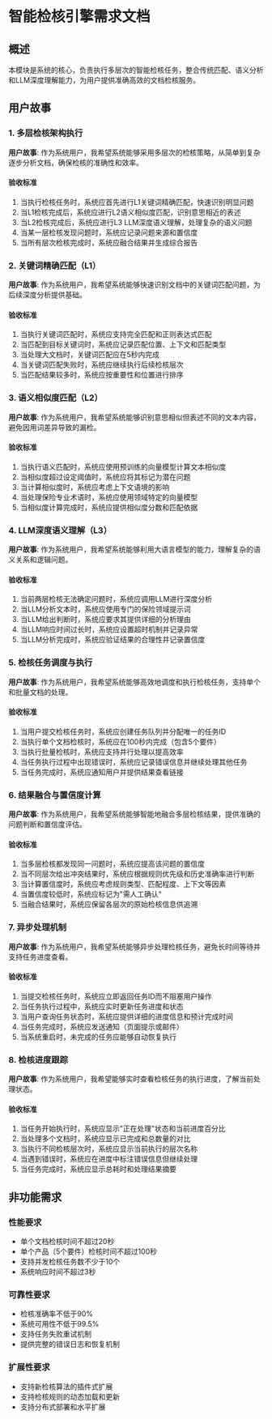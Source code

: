 # 智能检核引擎需求文档

## 概述

本模块是系统的核心，负责执行多层次的智能检核任务，整合传统匹配、语义分析和LLM深度理解能力，为用户提供准确高效的文档检核服务。

## 用户故事

### 1. 多层检核架构执行

**用户故事**: 作为系统用户，我希望系统能够采用多层次的检核策略，从简单到复杂逐步分析文档，确保检核的准确性和效率。

#### 验收标准
1. 当执行检核任务时，系统应首先进行L1关键词精确匹配，快速识别明显问题
2. 当L1检核完成后，系统应进行L2语义相似度匹配，识别意思相近的表述
3. 当L2检核完成后，系统应进行L3 LLM深度语义理解，处理复杂的语义问题
4. 当某一层检核发现问题时，系统应记录问题来源和置信度
5. 当所有层次检核完成时，系统应融合结果并生成综合报告

### 2. 关键词精确匹配（L1）

**用户故事**: 作为系统用户，我希望系统能够快速识别文档中的关键词匹配问题，为后续深度分析提供基础。

#### 验收标准
1. 当执行关键词匹配时，系统应支持完全匹配和正则表达式匹配
2. 当匹配到目标关键词时，系统应记录匹配位置、上下文和匹配类型
3. 当处理大文档时，关键词匹配应在5秒内完成
4. 当关键词匹配失败时，系统应继续执行后续检核层次
5. 当匹配结果较多时，系统应按重要性和位置进行排序

### 3. 语义相似度匹配（L2）

**用户故事**: 作为系统用户，我希望系统能够识别意思相似但表述不同的文本内容，避免因用词差异导致的漏检。

#### 验收标准
1. 当执行语义匹配时，系统应使用预训练的向量模型计算文本相似度
2. 当相似度超过设定阈值时，系统应将其标记为潜在问题
3. 当计算相似度时，系统应考虑上下文语境的影响
4. 当处理保险专业术语时，系统应使用领域特定的向量模型
5. 当相似度计算完成时，系统应提供相似度分数和匹配依据

### 4. LLM深度语义理解（L3）

**用户故事**: 作为系统用户，我希望系统能够利用大语言模型的能力，理解复杂的语义关系和逻辑问题。

#### 验收标准
1. 当前两层检核无法确定问题时，系统应调用LLM进行深度分析
2. 当LLM分析文本时，系统应使用专门的保险领域提示词
3. 当LLM给出判断时，系统应要求其提供详细的分析理由
4. 当LLM响应时间过长时，系统应设置超时机制并记录异常
5. 当LLM分析完成时，系统应验证结果的合理性并记录置信度

### 5. 检核任务调度与执行

**用户故事**: 作为系统用户，我希望系统能够高效地调度和执行检核任务，支持单个和批量文档的处理。

#### 验收标准
1. 当用户提交检核任务时，系统应创建任务队列并分配唯一的任务ID
2. 当执行单个文档检核时，系统应在100秒内完成（包含5个要件）
3. 当执行批量检核时，系统应支持并行处理以提高效率
4. 当任务执行过程中出现错误时，系统应记录错误信息并继续处理其他任务
5. 当任务完成时，系统应通知用户并提供结果查看链接

### 6. 结果融合与置信度计算

**用户故事**: 作为系统用户，我希望系统能够智能地融合多层检核结果，提供准确的问题判断和置信度评估。

#### 验收标准
1. 当多层检核都发现同一问题时，系统应提高该问题的置信度
2. 当不同层次给出冲突结果时，系统应根据规则优先级和历史准确率进行判断
3. 当计算置信度时，系统应考虑规则类型、匹配程度、上下文等因素
4. 当置信度较低时，系统应标记为"需人工确认"
5. 当融合结果时，系统应保留各层次的原始检核信息供追溯

### 7. 异步处理机制

**用户故事**: 作为系统用户，我希望系统能够异步处理检核任务，避免长时间等待并支持任务进度查看。

#### 验收标准
1. 当提交检核任务时，系统应立即返回任务ID而不阻塞用户操作
2. 当任务执行过程中，系统应实时更新任务进度和状态
3. 当用户查询任务状态时，系统应提供详细的进度信息和预计完成时间
4. 当任务完成时，系统应发送通知（页面提示或邮件）
5. 当系统重启时，未完成的任务应能够自动恢复执行

### 8. 检核进度跟踪

**用户故事**: 作为系统用户，我希望能够实时查看检核任务的执行进度，了解当前处理状态。

#### 验收标准
1. 当任务开始执行时，系统应显示"正在处理"状态和当前进度百分比
2. 当处理多个文档时，系统应显示已完成和总数量的对比
3. 当执行不同检核层次时，系统应显示当前执行的层次名称
4. 当遇到错误时，系统应在进度中标注错误信息但继续处理
5. 当任务完成时，系统应显示总耗时和处理结果摘要

## 非功能需求

### 性能要求
- 单个文档检核时间不超过20秒
- 单个产品（5个要件）检核时间不超过100秒
- 支持并发检核任务数不少于10个
- 系统响应时间不超过3秒

### 可靠性要求
- 检核准确率不低于90%
- 系统可用性不低于99.5%
- 支持任务失败重试机制
- 提供完整的错误日志和恢复机制

### 扩展性要求
- 支持新检核算法的插件式扩展
- 支持检核规则的动态加载和更新
- 支持分布式部署和水平扩展